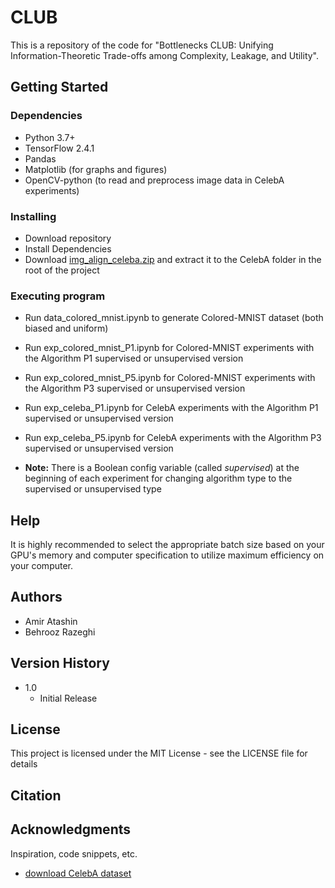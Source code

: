 # CLUB

This is a repository of the code for "Bottlenecks CLUB: Unifying Information-Theoretic Trade-offs among Complexity, Leakage, and Utility".

## Getting Started

### Dependencies

* Python 3.7+
* TensorFlow 2.4.1
* Pandas
* Matplotlib (for graphs and figures)
* OpenCV-python (to read and preprocess image data in CelebA experiments)

### Installing

* Download repository
* Install Dependencies
* Download [img_align_celeba.zip](https://drive.google.com/drive/folders/0B7EVK8r0v71pTUZsaXdaSnZBZzg) and extract it to the CelebA folder in the root of the project

### Executing program

* Run data_colored_mnist.ipynb to generate Colored-MNIST dataset (both biased and uniform)

* Run exp_colored_mnist_P1.ipynb for Colored-MNIST experiments with the Algorithm P1 supervised or unsupervised version
* Run exp_colored_mnist_P5.ipynb for Colored-MNIST experiments with the Algorithm P3 supervised or unsupervised version

* Run exp_celeba_P1.ipynb for CelebA experiments with the Algorithm P1 supervised or unsupervised version
* Run exp_celeba_P5.ipynb for CelebA experiments with the Algorithm P3 supervised or unsupervised version

* **Note:** There is a Boolean config variable (called _supervised_) at the beginning of each experiment for changing algorithm type to the supervised or unsupervised type
## Help

It is highly recommended to select the appropriate batch size based on your GPU's memory and computer specification to utilize maximum efficiency on your computer. 

## Authors

* Amir Atashin
* Behrooz Razeghi

## Version History

* 1.0
    * Initial Release

## License

This project is licensed under the MIT License - see the LICENSE file for details

## Citation


## Acknowledgments

Inspiration, code snippets, etc.
* [download CelebA dataset](http://mmlab.ie.cuhk.edu.hk/projects/CelebA.html)
